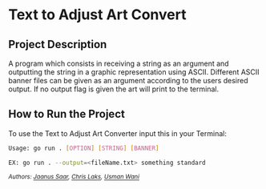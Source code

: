 # Text to Adjust Art Convert

## Project Description

A program which consists in receiving a string as an argument and outputting the string in a graphic representation using ASCII. Different ASCII banner files can be given as an argument according to the users desired output. If no output flag is given the art will print to the terminal.

## How to Run the Project

To use the Text to Adjust Art Converter input this in your Terminal:
```bash
Usage: go run . [OPTION] [STRING] [BANNER]

EX: go run . --output=<fileName.txt> something standard

```

_<sup>Authors: [Jaanus Saar](https://01.kood.tech/git/jsaar), [Chris Laks](https://01.kood.tech/git/claks), [Usman Wani](https://01.kood.tech/git/uwani)_</sup>
